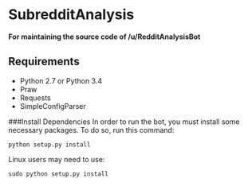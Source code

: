 SubredditAnalysis
=================

**For maintaining the source code of /u/RedditAnalysisBot**

Requirements
------------
* Python 2.7 or Python 3.4
* Praw
* Requests
* SimpleConfigParser

###Install Dependencies
In order to run the bot, you must install some necessary packages. To do so, run this command:

    python setup.py install
    
Linux users may need to use:
    
    sudo python setup.py install
    
